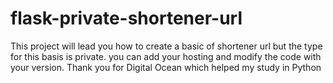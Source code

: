 # flask-private-shortener-url
This project will lead you how to create a basic of shortener url but the type for this basis is private. you can add your hosting and modify the code with your version. Thank you for Digital Ocean which helped my study in Python
